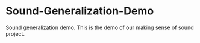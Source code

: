 # Sound-Generalization-Demo
Sound generalization demo. This is the demo of our making sense of sound project.
